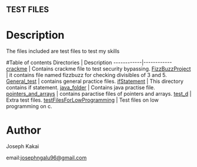 ## TEST FILES

# Description
The files included are test files to test my skills

#Table of contents
Directories | Description
------------|------------
[crackme](./crackme) | Contains crackme file to test security bypassing.
[FizzBuzzProject](./FizzBuzzProject) | it contains file named fizzbuzz for checking divisibles of 3 and 5.
[General_test](./General_test) | contains general practice files.
[ifStatement](./ifStatement) | This directory contains if statement.
[java_folder](./java_folder) | Contains java practise file.
[pointers_and_arrays](./pointers_and_arrays) | contains paractise files of pointers and arrays.
[test_d](./test_d) | Extra test files.
[testFilesForLowProgramming](./testFilesForLowProgramming) | Test files on low programming on c.

# Author 
Joseph Kakai

email:josephngalu96@gmail.com
